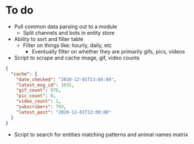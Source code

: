 # To do
- Pull common data parsing out to a module
  - Split channels and bots in entity store
- Ability to sort and filter table
  - Filter on things like: hourly, daily, etc
    - Eventually filter on whether they are primarily gifs, pics, videos
- Script to scrape and cache image, gif, video counts
```json
{
  "cache": {
    "date_checked": "2020-12-01T13:06:00",
    "latest_msg_id": 1035,
    "gif_count": 976,
    "pic_count": 0,
    "video_count": 1,
    "subscribers": 793,
    "latest_post": "2020-12-01T12:00:00"
  }
}
```
- Script to search for entities matching patterns and animal names matrix
